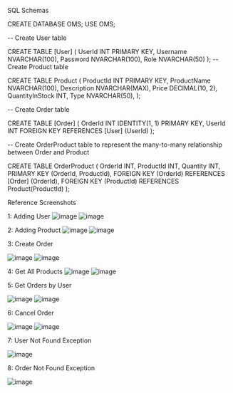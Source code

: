 SQL Schemas

CREATE DATABASE OMS;
USE OMS;

-- Create User table

CREATE TABLE [User] (
    UserId INT PRIMARY KEY,
    Username NVARCHAR(100),
    Password NVARCHAR(100),
    Role NVARCHAR(50)
);
-- Create Product table

CREATE TABLE Product (
    ProductId INT PRIMARY KEY,
    ProductName NVARCHAR(100),
    Description NVARCHAR(MAX),
    Price DECIMAL(10, 2),
    QuantityInStock INT,
    Type NVARCHAR(50),
);

-- Create Order table

CREATE TABLE [Order] (
    OrderId INT IDENTITY(1, 1) PRIMARY KEY,
    UserId INT FOREIGN KEY REFERENCES [User] (UserId)
);

-- Create OrderProduct table to represent the many-to-many relationship between Order and Product

CREATE TABLE OrderProduct (
    OrderId INT,
    ProductId INT,
    Quantity INT,
    PRIMARY KEY (OrderId, ProductId),
    FOREIGN KEY (OrderId) REFERENCES [Order] (OrderId),
    FOREIGN KEY (ProductId) REFERENCES Product(ProductId)
);

Reference Screenshots

1: Adding User
![image](https://github.com/PrabhasDasari/Order-Management-System/assets/124909746/0d39d6d2-14a5-4f13-a053-d642175d5236)
![image](https://github.com/PrabhasDasari/Order-Management-System/assets/124909746/028b0f29-5bf2-4358-be19-35a059a63e4e)

2: Adding Product
  ![image](https://github.com/PrabhasDasari/Order-Management-System/assets/124909746/18150c0b-2872-4b75-bc76-b2d487166986)
  ![image](https://github.com/PrabhasDasari/Order-Management-System/assets/124909746/61dab2a7-277b-422e-91b4-44e8a0c5f16a)

3: Create Order
  
  ![image](https://github.com/PrabhasDasari/Order-Management-System/assets/124909746/4c775213-18a8-4b74-8071-b9dc4848ed3e)
  ![image](https://github.com/PrabhasDasari/Order-Management-System/assets/124909746/7cfff7f1-6eb0-466c-88fc-c9ceb615acd1)
  
4: Get All Products
  ![image](https://github.com/PrabhasDasari/Order-Management-System/assets/124909746/91443b48-ea84-41e4-a77b-2c08602f40d7)
  ![image](https://github.com/PrabhasDasari/Order-Management-System/assets/124909746/a381e900-e17c-441a-ac39-8b63428936b5)

5: Get Orders by User

  ![image](https://github.com/PrabhasDasari/Order-Management-System/assets/124909746/518a2041-bc9d-4bcc-888a-4fd84770e374)
  ![image](https://github.com/PrabhasDasari/Order-Management-System/assets/124909746/2c696a58-734c-47d0-aa3f-60c276abe437)

6: Cancel Order

  ![image](https://github.com/PrabhasDasari/Order-Management-System/assets/124909746/54156b86-4acd-470f-b8ae-ca531319aba8)
  ![image](https://github.com/PrabhasDasari/Order-Management-System/assets/124909746/095e621a-30bd-412f-9382-9c8def52680a)

7: User Not Found Exception

  ![image](https://github.com/PrabhasDasari/Order-Management-System/assets/124909746/65eaeb91-f28f-41ba-8937-d08de25a0e9f)

8: Order Not Found Exception

  ![image](https://github.com/PrabhasDasari/Order-Management-System/assets/124909746/b7f6ca82-f8c4-4a35-8dd9-d45c084ca052)

